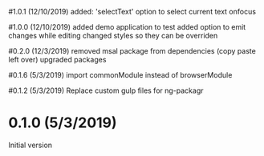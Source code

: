 #1.0.1 (12/10/2019)
added: 'selectText' option to select current text onfocus

#1.0.0 (12/10/2019)
added demo application to test
added option to emit changes while editing
changed styles so they can be overriden

#0.2.0 (12/3/2019)
removed msal package from dependencies (copy paste left over)
upgraded packages

#0.1.6 (5/3/2019)
import commonModule instead of browserModule

#0.1.2 (5/3/2019)
Replace custom gulp files for ng-packagr

# 0.1.0 (5/3/2019)
Initial version



